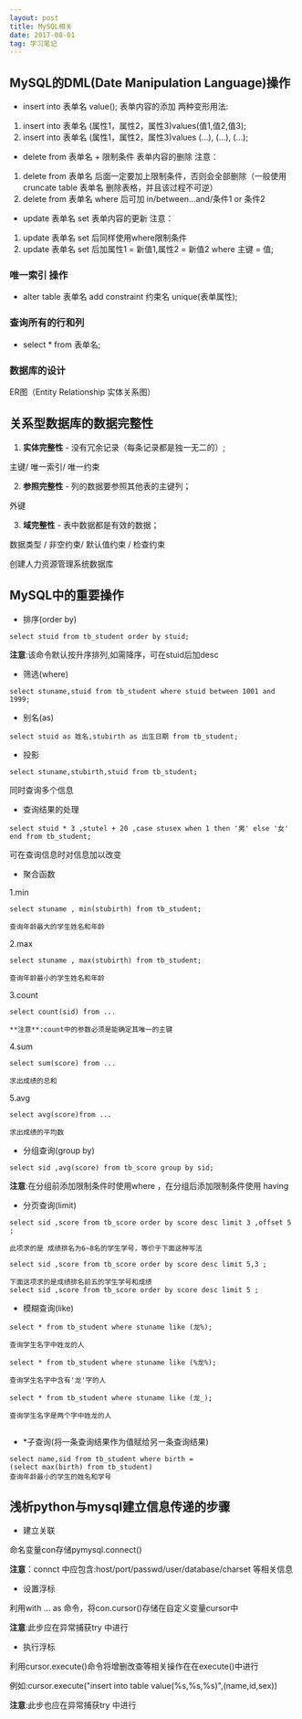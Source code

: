 ```yaml
---
layout: post
title: MySQL相关
date: 2017-08-01
tag: 学习笔记
---
```


## MySQL的DML(Date Manipulation Language)操作

* insert into 表单名 value();
 表单内容的添加
 两种变形用法:
 1. insert into 表单名 (属性1，属性2，属性3)values(值1,值2,值3);
 2. insert into 表单名 (属性1，属性2，属性3)values
    (...),
    (...),
    (...);
* delete from 表单名 + 限制条件
 表单内容的删除
 注意：
 1. delete from 表单名 后面一定要加上限制条件，否则会全部删除（一般使用cruncate table 表单名 删除表格，并且该过程不可逆）
 2. delete from 表单名 where 后可加 in/between...and/条件1 or 条件2
* update 表单名 set
 表单内容的更新
 注意：
 1. update 表单名 set 后同样使用where限制条件
 2. update 表单名 set 后加属性1 = 新值1,属性2 = 新值2 where 主键 = 值;

### 唯一索引 操作

* alter table 表单名 add constraint 约束名 unique(表单属性);

### 查询所有的行和列

* select * from 表单名;

### 数据库的设计 
ER图（Entity Relationship 实体关系图）
​     

## 关系型数据库的数据完整性

1. **实体完整性** - 没有冗余记录（每条记录都是独一无二的）;

主键/ 唯一索引/ 唯一约束

2. **参照完整性** - 列的数据要参照其他表的主键列；

外键

3. **域完整性** - 表中数据都是有效的数据；

数据类型 / 非空约束/ 默认值约束 / 检查约束

创建人力资源管理系统数据库


## MySQL中的重要操作

* 排序(order by)

```
select stuid from tb_student order by stuid; 
```
**注意**:该命令默认按升序排列,如需降序，可在stuid后加desc

* 筛选(where)

```
select stuname,stuid from tb_student where stuid between 1001 and 1999;
```
* 别名(as)

```
select stuid as 姓名,stubirth as 出生日期 from tb_student;
```
* 投影

```
select stuname,stubirth,stuid from tb_student;
```
同时查询多个信息

* 查询结果的处理

```
select stuid * 3 ,stutel + 20 ,case stusex when 1 then '男' else '女' end from tb_student;

```
可在查询信息时对信息加以改变


* 聚合函数

 1.min

 ```
 select stuname , min(stubirth) from tb_student;

 查询年龄最大的学生姓名和年龄
 ```

 2.max

 ```
 select stuname , max(stubirth) from tb_student;

 查询年龄最小的学生姓名和年龄
 ```


 3.count

 ```
 select count(sid) from ...

 **注意**:count中的参数必须是能确定其唯一的主键
 ```


 4.sum

 ```
 select sum(score) from ...

 求出成绩的总和
 ```

 5.avg

 ```
 select avg(score)from ...

 求出成绩的平均数
 ```


* 分组查询(group by)

 ```
 select sid ,avg(score) from tb_score group by sid;
 ```
**注意**:在分组前添加限制条件时使用where ，在分组后添加限制条件使用 having

* 分页查询(limit)

 ```
 select sid ,score from tb_score order by score desc limit 3 ,offset 5 ;

 此项求的是 成绩排名为6~8名的学生学号，等价于下面这种写法
   
 select sid ,score from tb_score order by score desc limit 5,3 ;

 下面这项求的是成绩排名前五的学生学号和成绩
 select sid ,score from tb_score order by score desc limit 5 ;
 ```
* 模糊查询(like)

 ```
 select * from tb_student where stuname like (龙%);

 查询学生名字中姓龙的人

 select * from tb_student where stuname like (%龙%);

 查询学生名字中含有'龙'字的人

 select * from tb_student where stuname like (龙_);

 查询学生名字是两个字中姓龙的人


 ```

* *子查询(将一条查询结果作为值赋给另一条查询结果)

 ```
 select name,sid from tb_student where birth = 
 (select max(birth) from tb_student)
 查询年龄最小的学生的姓名和学号      

 ```

## 浅析python与mysql建立信息传递的步骤

* 建立关联

命名变量con存储pymysql.connect()

**注意**：connct 中应包含:host/port/passwd/user/database/charset 等相关信息


* 设置浮标

利用with ... as 命令，将con.cursor()存储在自定义变量cursor中

**注意**:此步应在异常捕获try 中进行


* 执行浮标
	
利用cursor.execute()命令将增删改查等相关操作在在execute()中进行

例如:cursor.execute("insert into table value(%s,%s,%s)",(name,id,sex))

**注意**:此步也应在异常捕获try 中进行








​	 









